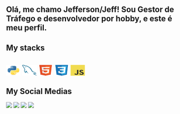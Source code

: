 ## Olá, me chamo Jefferson/Jeff! Sou Gestor de Tráfego e desenvolvedor por hobby, e este é meu perfil.


  
<!-- Stacks -->
  
 ## My stacks
  <div style="display: inline_block"><br>
  <img align="center" alt="Jeff-Python" height="30" width="40" src="https://raw.githubusercontent.com/devicons/devicon/master/icons/python/python-original.svg">
  <img align="center" alt="Jeff-MySQL" height="30" width="40" src="https://raw.githubusercontent.com/devicons/devicon/master/icons/mysql/mysql-original.svg">
  <img align="center" alt="Jeff-html5" height="30" width="40" src="https://raw.githubusercontent.com/devicons/devicon/master/icons/html5/html5-original.svg">  
  <img align="center" alt="Jeff-CSS" height="30" width="40" src="https://raw.githubusercontent.com/devicons/devicon/master/icons/css3/css3-original.svg"> 
  <img align="center" alt="Jeff-JavaScript" height="30" width="40" src="https://raw.githubusercontent.com/devicons/devicon/master/icons/javascript/javascript-original.svg"> 
  </div>
  
  
  
  <!-- Redes Sociais -->
  
  ## My Social Medias
  <div> 
  <a href="https://instagram.com/oficialjeffs" target="_blank"><img src="https://img.shields.io/badge/-Instagram-%23E4405F?style=for-the-badge&logo=instagram&logoColor=white" target="_blank"></a>
 <a href="https://discord.gg/SWGHnX2mpK" target="_blank"><img src="https://img.shields.io/badge/Discord-7289DA?style=for-the-badge&logo=discord&logoColor=white" target="_blank"></a> 
  <a href = "mailto:contatojeffdeveloper@gmail.com"><img src="https://img.shields.io/badge/-Gmail-%23333?style=for-the-badge&logo=gmail&logoColor=white" target="_blank"></a>
  <a href="https://www.linkedin.com/in/oficialjeffs/" target="_blank"><img src="https://img.shields.io/badge/-LinkedIn-%230077B5?style=for-the-badge&logo=linkedin&logoColor=white" target="_blank"></a> 
</div>
  
